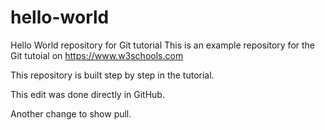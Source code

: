 # hello-world
Hello World repository for Git tutorial
This is an example repository for the Git tutoial on https://www.w3schools.com

This repository is built step by step in the tutorial.

This edit was done directly in GitHub.

Another change to show pull.
